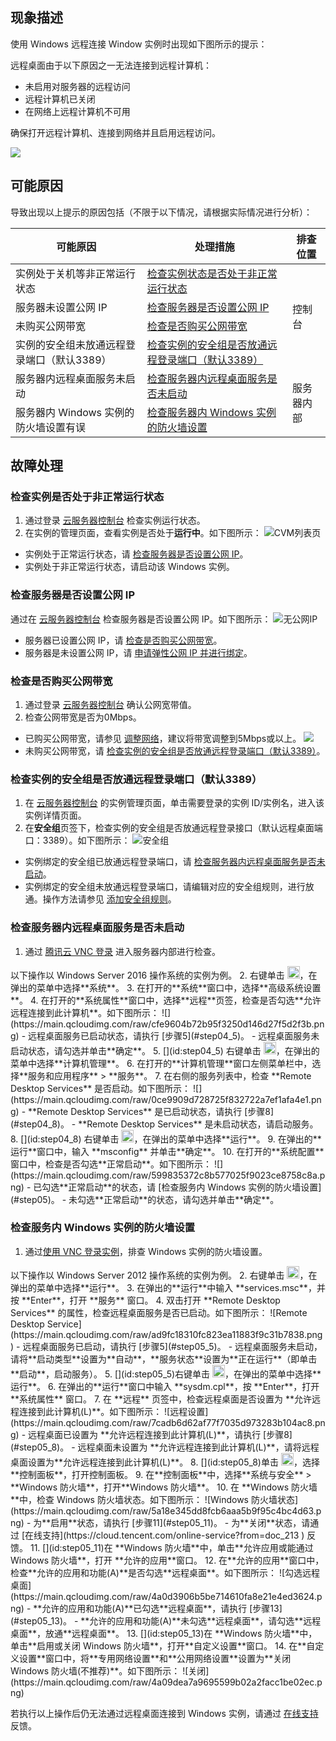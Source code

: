 ## 现象描述
使用 Windows 远程连接 Window 实例时出现如下图所示的提示：

远程桌面由于以下原因之一无法连接到远程计算机：
- 未启用对服务器的远程访问
- 远程计算机已关闭
- 在网络上远程计算机不可用

确保打开远程计算机、连接到网络并且启用远程访问。

![](https://main.qcloudimg.com/raw/fc8eb4050af9a2b5d808b6bf5f40cbe7.png)

## 可能原因
导致出现以上提示的原因包括（不限于以下情况，请根据实际情况进行分析）：
<table>
<thead>
  <tr>
    <th>可能原因</th>
    <th>处理措施</th>
    <th>排查位置</th>
  </tr>
</thead>
<tbody>
  <tr>
    <td>实例处于关机等非正常运行状态</td>
    <td ><a href="#eax">检查实例状态是否处于非正常运行状态</a></td>
    <td rowspan="4">控制台</td>
  </tr>
  <tr>
    <td>服务器未设置公网 IP</td>
    <td><a href="#step01">检查服务器是否设置公网 IP</a></td>
  </tr>
  <tr>
    <td>未购买公网带宽</td>
    <td><a href="#step02">检查是否购买公网带宽</a></td>
  </tr>
  <tr>
    <td>实例的安全组未放通远程登录端口（默认3389）</td>
    <td><a href="#step03">检查实例的安全组是否放通远程登录端口（默认3389）</a></td>
  </tr>
  <tr>
    <td>服务器内远程桌面服务未启动</td>
    <td><a href="#step04">检查服务器内远程桌面服务是否未启动</a></td>
    <td rowspan="2">服务器内部</td>
  </tr>
  <tr>
    <td>服务器内 Windows 实例的防火墙设置有误</td>
    <td><a href="#step05">检查服务器内 Windows 实例的防火墙设置</a></td>
  </tr>
</tbody>
</table>

## 故障处理
[](id:eax)
### 检查实例是否处于非正常运行状态
1. 通过登录 [云服务器控制台](https://console.cloud.tencent.com/cvm/index) 检查实例运行状态。
2. 在实例的管理页面，查看实例是否处于**运行中**。如下图所示：
![CVM列表页](https://main.qcloudimg.com/raw/b6cc9727cb9364ee16246d956dadd4b6.png)
 - 实例处于正常运行状态，请 [检查服务器是否设置公网 IP](#step01)。
 - 实例处于非正常运行状态，请启动该 Windows 实例。


### 检查服务器是否设置公网 IP[](id:step01)
通过在 [云服务器控制台](https://console.cloud.tencent.com/cvm/instance/index?rid=19) 检查服务器是否设置公网 IP。如下图所示：
![无公网IP](https://main.qcloudimg.com/raw/3f015e2decf3a89e0fa03a5bf32e13a4.png)
 - 服务器已设置公网 IP，请 [检查是否购买公网带宽](#step02)。
 - 服务器是未设置公网 IP，请 [申请弹性公网 IP 并进行绑定](https://cloud.tencent.com/document/product/213/16586)。
 

###  检查是否购买公网带宽[](id:step02)
1. 通过登录 [云服务器控制台](https://console.cloud.tencent.com/cvm/instance/index?rid=19) 确认公网宽带值。
2. 检查公网带宽是否为0Mbps。
 - 已购买公网带宽，请参见 [调整网络](https://cloud.tencent.com/document/product/213/15517)，建议将带宽调整到5Mbps或以上。
![](https://main.qcloudimg.com/raw/621e2f7e541ac0024bd5bd46ea774fe8.png)
 - 未购买公网带宽，请 [检查实例的安全组是否放通远程登录端口（默认3389）](#step03)。


### 检查实例的安全组是否放通远程登录端口（默认3389）[](id:step03)
1. 在 [云服务器控制台](https://console.cloud.tencent.com/cvm/instance/index?rid=19) 的实例管理页面，单击需要登录的实例 ID/实例名，进入该实例详情页面。
2. 在**安全组**页签下，检查实例的安全组是否放通远程登录接口（默认远程桌面端口：3389）。如下图所示：
![安全组](https://main.qcloudimg.com/raw/8591cea100c0e39b7d2f6cde250b4b16.png)
 - 实例绑定的安全组已放通远程登录端口，请 [检查服务器内远程桌面服务是否未启动](#step04)。
 - 实例绑定的安全组未放通远程登录端口，请编辑对应的安全组规则，进行放通。操作方法请参见 [添加安全组规则](https://cloud.tencent.com/document/product/213/39740)。

### 检查服务器内远程桌面服务是否未启动[](id:step04)
1. 通过 [腾讯云 VNC 登录](https://cloud.tencent.com/document/product/213/35704) 进入服务器内部进行检查。
<dx-alert infotype="explain" title="">
 以下操作以 Windows Server 2016 操作系统的实例为例。
</dx-alert>
2. 右键单击 <img style="width:20px; max-width: inherit;" src="https://main.qcloudimg.com/raw/6191c3ad8f212e7f8f6dddbbabd43f12.png" />，在弹出的菜单中选择**系统**。
3. 在打开的**系统**窗口中，选择**高级系统设置**。
4. 在打开的**系统属性**窗口中，选择**远程**页签，检查是否勾选**允许远程连接到此计算机**。如下图所示：
![](https://main.qcloudimg.com/raw/cfe9604b72b95f3250d146d27f5d2f3b.png)
 - 远程桌面服务已启动状态，请执行 [步骤5](#step04_5)。
 - 远程桌面服务未启动状态，请勾选并单击**确定**。
5. [](id:step04_5) 右键单击 <img style="width:20px; max-width: inherit;" src="https://main.qcloudimg.com/raw/6191c3ad8f212e7f8f6dddbbabd43f12.png" />，在弹出的菜单中选择**计算机管理**。
6. 在打开的**计算机管理**窗口左侧菜单栏中，选择**服务和应用程序** > **服务**。
7. 在右侧的服务列表中，检查 **Remote Desktop Services** 是否启动。如下图所示：
![](https://main.qcloudimg.com/raw/0ce9909d728725f832722a7ef1afa4e1.png)
 - **Remote Desktop Services** 是已启动状态，请执行 [步骤8](#step04_8)。
 - **Remote Desktop Services** 是未启动状态，请启动服务。
8. [](id:step04_8) 右键单击 <img style="width:20px; max-width: inherit;" src="https://main.qcloudimg.com/raw/6191c3ad8f212e7f8f6dddbbabd43f12.png" />，在弹出的菜单中选择**运行**。
9. 在弹出的**运行**窗口中，输入 **msconfig** 并单击**确定**。
10. 在打开的**系统配置**窗口中，检查是否勾选**正常启动**。如下图所示：
![](https://main.qcloudimg.com/raw/599835372c8b577025f9023ce8758c8a.png)
 - 已勾选**正常启动**的状态，请 [检查服务内 Windows 实例的防火墙设置](#step05)。
 - 未勾选**正常启动**的状态，请勾选并单击**确定**。


### 检查服务内 Windows 实例的防火墙设置[](id:step05)
1. 通过[使用 VNC 登录实例](https://cloud.tencent.com/document/product/213/35704)，排查 Windows 实例的防火墙设置。
<dx-alert infotype="explain" title="">
以下操作以 Windows Server 2012 操作系统的实例为例。
</dx-alert>
2. 右键单击 <img style="width:20px; max-width: inherit;" src="https://main.qcloudimg.com/raw/87d894e564b7e837d9f478298cf2e292.png" />，在弹出的菜单中选择**运行**。
3. 在弹出的**运行**中输入 **services.msc**，并按 **Enter**，打开 **服务** 窗口。
4. 双击打开 **Remote Desktop Services** 的属性，检查远程桌面服务是否已启动。如下图所示：
![Remote Desktop Service](https://main.qcloudimg.com/raw/ad9fc18310fc823ea11883f9c31b7838.png)
 - 远程桌面服务已启动，请执行 [步骤5](#step05_5)。
 - 远程桌面服务未启动，请将**启动类型**设置为**自动**，**服务状态**设置为**正在运行**（即单击**启动**，启动服务）。
5. [](id:step05_5)右键单击 <img style="width:20px; max-width: inherit;" src="https://main.qcloudimg.com/raw/87d894e564b7e837d9f478298cf2e292.png" />，在弹出的菜单中选择**运行**。
6. 在弹出的**运行**窗口中输入 **sysdm.cpl**，按 **Enter**，打开 **系统属性** 窗口。
7. 在 **远程** 页签中，检查远程桌面是否设置为 **允许远程连接到此计算机(L)**。如下图所示：
![远程设置](https://main.qcloudimg.com/raw/7cadb6d62af77f7035d973283b104ac8.png)
 - 远程桌面已设置为 **允许远程连接到此计算机(L)**，请执行 [步骤8](#step05_8)。
 - 远程桌面未设置为 **允许远程连接到此计算机(L)**，请将远程桌面设置为**允许远程连接到此计算机(L)**。
8. [](id:step05_8)单击 <img style="width:20px; max-width: inherit;" src="https://main.qcloudimg.com/raw/87d894e564b7e837d9f478298cf2e292.png" />，选择**控制面板**，打开控制面板。
9. 在**控制面板**中，选择**系统与安全** > **Windows 防火墙**，打开**Windows 防火墙**。
10. 在 **Windows 防火墙**中，检查 Windows 防火墙状态。如下图所示：
![Windows 防火墙状态](https://main.qcloudimg.com/raw/5a18e345dd8fcb6aaa5b9f95c4bc4d63.png)
 - 为**启用**状态，请执行 [步骤11](#step05_11)。
 - 为**关闭**状态，请通过 [在线支持](https://cloud.tencent.com/online-service?from=doc_213
) 反馈。
11. [](id:step05_11)在 **Windows 防火墙**中，单击**允许应用或能通过 Windows 防火墙**，打开 **允许的应用**窗口。
12. 在**允许的应用**窗口中，检查**允许的应用和功能(A)**是否勾选**远程桌面**。如下图所示：
![勾选远程桌面](https://main.qcloudimg.com/raw/4a0d3906b5be714610fa8e21e4ed3624.png)
 - **允许的应用和功能(A)**已勾选**远程桌面**，请执行 [步骤13](#step05_13)。
 - **允许的应用和功能(A)**未勾选**远程桌面**，请勾选**远程桌面**，放通**远程桌面**。
13. [](id:step05_13)在 **Windows 防火墙**中，单击**启用或关闭 Windows 防火墙**，打开**自定义设置**窗口。
14. 在**自定义设置**窗口中，将**专用网络设置**和**公用网络设置**设置为**关闭 Windows 防火墙(不推荐)**。如下图所示：
![关闭](https://main.qcloudimg.com/raw/4a09dea7a9695599b02a2facc1be02ec.png)

若执行以上操作后仍无法通过远程桌面连接到 Windows 实例，请通过 [在线支持](https://cloud.tencent.com/online-service?from=doc_213) 反馈。

